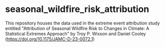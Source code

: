 # seasonal_wildfire_risk_attribution
This repository houses the data used in the extreme event attribution study entitled "Attribution of Seasonal Wildfire Risk to Changes in Climate: A Statistical Extremes Approach" by Troy P. Wixson and Daniel Cooley
(https://doi.org/10.1175/JAMC-D-23-0072.1)
